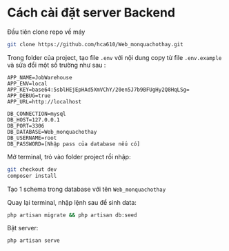 # Cách cài đặt server Backend 
 Đầu tiên clone repo về máy 
``` sh
git clone https://github.com/hca610/Web_monquachothay.git
```
Trong folder của project, tạo file ```.env``` với nội dung copy từ file ``` .env.example  ``` và sửa đổi một số trường như sau :
```
APP_NAME=JobWarehouse
APP_ENV=local
APP_KEY=base64:5sblHEjEpHAd5XmVChY/20en5J7b9BFUgHy2Q8HqLSg=
APP_DEBUG=true
APP_URL=http://localhost

DB_CONNECTION=mysql
DB_HOST=127.0.0.1
DB_PORT=3306
DB_DATABASE=Web_monquachothay
DB_USERNAME=root
DB_PASSWORD=[Nhập pass của database nếu có]  
```
Mở terminal, trỏ vào folder project rồi nhập:
``` sh
git checkout dev
composer install
``` 
Tạo 1 schema trong database với tên ```Web_monquachothay```

Quay lại terminal, nhập lệnh sau để sinh data:  
``` sh
php artisan migrate && php artisan db:seed
```
Bật server:
``` sh
php artisan serve
```

